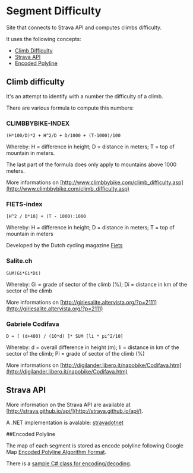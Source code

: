 # Segment Difficulty
Site that connects to Strava API and computes climbs difficulty.

It uses the following concepts:
* [Climb Difficulty](#climb-difficulty)
* [Strava API](#strava-api)
* [Encoded Polyline](#encoded-polyline)

## Climb difficulty

It's an attempt to identify with a number the difficulty of a climb.

There are various formula to compute this numbers:

### CLIMBBYBIKE-INDEX
```
(H*100/D)*2 + H^2/D + D/1000 + (T-1000)/100
```
Whereby: H = difference in height; D = distance in meters; T = top of mountain in meters.

The last part of the formula does only apply to mountains above 1000 meters.

More informations on [http://www.climbbybike.com/climb_difficulty.asp](http://www.climbbybike.com/climb_difficulty.asp)

### FIETS-index
```
[H^2 / D*10] + (T - 1000):1000 
```
Whereby: H = difference in height; D = distance in meters; T = top of mountain in meters

Developed by the Dutch cycling magazine [Fiets](http://www.fiets.nl/)

### Salite.ch

```
SUM(Gi*Gi*Di)
```
Whereby: Gi = grade of sector of the climb (%); Di = distance in km of the sector of the climb

More informations on [http://giriesalite.altervista.org/?p=2111](http://giriesalite.altervista.org/?p=2111)

### Gabriele Codifava

```
D = [ (d+400) / (10*d) ]* SUM [li * pi^2/10]
```

Whereby: d = overall difference in height (m); li = distance in km of the sector of the climb; Pi = grade of sector of the climb (%)

More informations on [http://digilander.libero.it/napobike/Codifava.htm](http://digilander.libero.it/napobike/Codifava.htm)


## Strava API
More information on the Strava API are available at [http://strava.github.io/api/](http://strava.github.io/api/).

A .NET implementation is avalable: [stravadotnet](https://github.com/inexcitus/stravadotnet)

##Encoded Polyline

The map of each segment is stored as encode polyline following Google Map [Encoded Polyline Algorithm Format](https://developers.google.com/maps/documentation/utilities/polylinealgorithm).

There is a [sample C# class for encoding/decoding](https://gist.github.com/shinyzhu/4617989).
